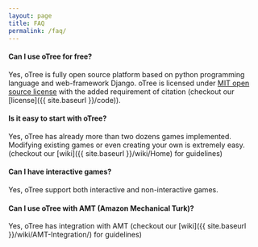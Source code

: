 ```yaml
---
layout: page
title: FAQ
permalink: /faq/
---
```


#### Can I use oTree for free?

Yes, oTree is fully open source platform based on python programming language and web-framework Django.
oTree is licensed under
 <a href="http://opensource.org/licenses/MIT" target="_blank">MIT open source license</a> with the added requirement of citation (checkout our [license]({{ site.baseurl }}/code)).

#### Is it easy to start with oTree?

Yes, oTree has already more than two dozens games implemented.
Modifying existing games or even creating your own is extremely easy.
(checkout our [wiki]({{ site.baseurl }}/wiki/Home) for guidelines)

#### Can I have interactive games?

Yes, oTree support both interactive and non-interactive games.

#### Can I use oTree with AMT (Amazon Mechanical Turk)?

Yes, oTree has integration with AMT
(checkout our [wiki]({{ site.baseurl }}/wiki/AMT-Integration/) for guidelines)
